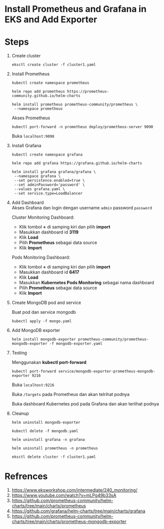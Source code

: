 # Install Prometheus and Grafana in EKS and Add Exporter

# Steps

1. Create cluster
   ```
   eksctl create cluster -f cluster1.yaml
   ```
2. Install Prometheus

   ```
   kubectl create namespace prometheus

   helm repo add prometheus https://prometheus-community.github.io/helm-charts

   helm install prometheus prometheus-community/prometheus \
    --namespace prometheus
   ```

   Akses Prometheus

   ```
   kubectl port-forward -n prometheus deploy/prometheus-server 9090
   ```

   Buka `localhost:9090`

3. Install Grafana

   ```
   kubectl create namespace grafana

   helm repo add grafana https://grafana.github.io/helm-charts

   helm install grafana grafana/grafana \
    --namespace grafana \
    --set persistence.enabled=true \
    --set adminPassword='password' \
    --values grafana.yaml \
    --set service.type=LoadBalancer
   ```

4. Add Dashboard \
   Akses Grafana dan login dengan username `admin` password `password`

   Cluster Monitoring Dashboard:

   - Klik tombol **+** di samping kiri dan pilih **import**
   - Masukkan dashboard id **3119**
   - Klik **Load**
   - Pilih **Prometheus** sebagai data source
   - Klik **Import**

   Pods Monitoring Dashboard:

   - Klik tombol **+** di samping kiri dan pilih **import**
   - Masukkan dashboard id **6417**
   - Klik **Load**
   - Masukkan **Kubernetes Pods Monitoring** sebagai nama dashboard
   - Pilih **Prometheus** sebagai data source
   - Klik **Import**

5. Create MongoDB pod and service

   Buat pod dan service mongodb

   ```
   kubectl apply -f mongo.yaml
   ```

6. Add MongoDB exporter
   ```
   helm install mongodb-exporter prometheus-community/prometheus-mongodb-exporter -f mongodb-exporter.yaml
   ```
7. Testing

   Menggunakan **kubectl port-forward**

   ```
   kubectl port-forward service/mongodb-exporter-prometheus-mongodb-exporter 9216
   ```

   Buka `localhost:9216`

   Buka `/targets` pada Prometheus dan akan telrihat podnya

   Buka dashboard Kubernetes pod pada Grafana dan akan terlihat podnya

8. Cleanup

   ```
   helm uninstall mongodb-exporter

   kubectl delete -f mongodb.yaml

   helm uninstall grafana -n grafana

   helm uninstall prometheus -n prometheus

   eksctl delete cluster -f cluster1.yaml
   ```

# Refrences

1. https://www.eksworkshop.com/intermediate/240_monitoring/
2. https://www.youtube.com/watch?v=mLPg49b33sA
3. https://github.com/prometheus-community/helm-charts/tree/main/charts/prometheus
4. https://github.com/grafana/helm-charts/tree/main/charts/grafana
5. https://github.com/prometheus-community/helm-charts/tree/main/charts/prometheus-mongodb-exporter

